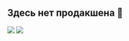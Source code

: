 ## Здесь нет продакшена 👋



![](http://github-profile-summary-cards.vercel.app/api/cards/repos-per-language?username=kanji1337&theme=city_lights)
![](http://github-profile-summary-cards.vercel.app/api/cards/stats?username=kanji1337&theme=city_lights) 
